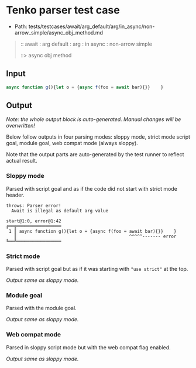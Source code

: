# Tenko parser test case

- Path: tests/testcases/await/arg_default/arg/in_async/non-arrow_simple/async_obj_method.md

> :: await : arg default : arg : in async : non-arrow simple
>
> ::> async obj method

## Input

`````js
async function g(){let o = {async f(foo = await bar){}}    }
`````

## Output

_Note: the whole output block is auto-generated. Manual changes will be overwritten!_

Below follow outputs in four parsing modes: sloppy mode, strict mode script goal, module goal, web compat mode (always sloppy).

Note that the output parts are auto-generated by the test runner to reflect actual result.

### Sloppy mode

Parsed with script goal and as if the code did not start with strict mode header.

`````
throws: Parser error!
  Await is illegal as default arg value

start@1:0, error@1:42
╔══╦═════════════════
 1 ║ async function g(){let o = {async f(foo = await bar){}}    }
   ║                                           ^^^^^------- error
╚══╩═════════════════

`````

### Strict mode

Parsed with script goal but as if it was starting with `"use strict"` at the top.

_Output same as sloppy mode._

### Module goal

Parsed with the module goal.

_Output same as sloppy mode._

### Web compat mode

Parsed in sloppy script mode but with the web compat flag enabled.

_Output same as sloppy mode._
